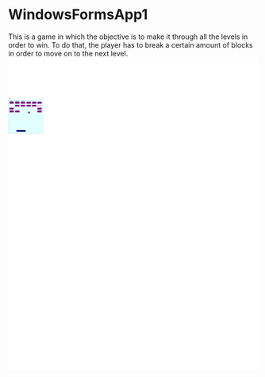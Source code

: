 # WindowsFormsApp1
This is a game in which the objective is to make it through all the levels in order to win. To do that, the player has to break a certain amount of blocks in order to move on to the next level. 
![alt text](https://github.com/bluefish35813/WindowsFormsApp1/blob/master/gamepic.png)
